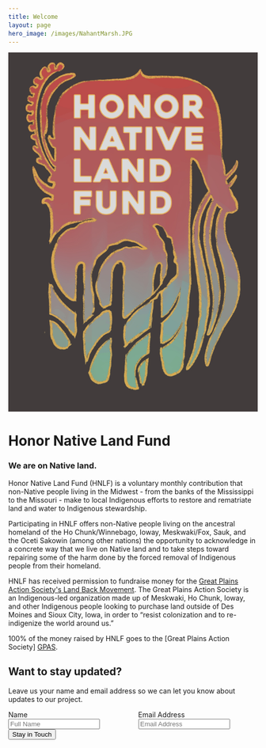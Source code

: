```yaml
---
title: Welcome
layout: page
hero_image: /images/NahantMarsh.JPG
---
```


![Honor Native Land Fund](/images/HNLF_Draft.jpg)

# Honor Native Land Fund

### We are on Native land. 

Honor Native Land Fund (HNLF) is a voluntary monthly contribution that non-Native people living in the Midwest - from the banks of the Mississippi to the Missouri - make to local Indigenous efforts to restore and rematriate land and water to Indigenous stewardship. 

Participating in HNLF offers non-Native people living on the ancestral homeland of the Ho Chunk/Winnebago, Ioway, Meskwaki/Fox, Sauk, and the Oceti Sakowin (among other nations) the opportunity to acknowledge in a concrete way that we live on Native land and to take steps toward repairing some of the harm done by the forced removal of Indigenous people from their homeland.  

HNLF has received permission to fundraise money for the [Great Plains Action Society's Land Back Movement][LB]. The Great Plains Action Society is an Indigenous-led organization made up of Meskwaki, Ho Chunk, Ioway, and other Indigenous people looking to purchase land outside of Des Moines and Sioux City, Iowa, in order to “resist colonization and to re-indigenize the world around us.”

100% of the money raised by HNLF goes to the [Great Plains Action Society] [GPAS].

<div class="container">
  <h2>Want to stay updated?</h2>
  <p>Leave us your name and email address so we can let you know about updates to our project. </p>
  <form action="https://formsubmit.co/215bf59e2c8cf519a7c116544d893c1d" method="POST">
    <div class="box">
      <div class="columns">
        <div class="column is-one-quarter">
          <label class="label">Name</label>
          <div class="columns">
            <div class="column">
              <input type="text" name="name" class="form-control" placeholder="Full Name" required>
            </div>
          </div>
        </div>
        <div class="column is-one-quarter">
          <label class="label">Email Address</label>
          <div class="columns">
            <div class="column">
              <input type="email" name="email" class="form-control" placeholder="Email Address" required>
            </div>
          </div>
        </div>
      </div>
      <button type="submit" class="button is-normal is-dark">Stay in Touch</button>
    </div>
  </form>
  <div></div>
</div>

[GPAS]: https://www.greatplainsaction.org/
[LB]: https://secure.actblue.com/donate/rematriate
